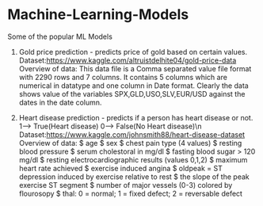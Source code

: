 # Machine-Learning-Models
Some of the popular ML Models


1) Gold price prediction - predicts price of gold based on certain values.
    Dataset:https://www.kaggle.com/altruistdelhite04/gold-price-data
    Overview of data: This data file is a Comma separated value file format with 2290 rows and 7 columns. It contains 5 columns which are numerical in datatype and one     column in Date format. Clearly the data shows value of the variables SPX,GLD,USO,SLV,EUR/USD against the dates in the date column.
   
   
2) Heart disease prediction - predicts if a person has heart disease or not.
    1--> True(Heart disease)
    0--> False(No Heart disease)\n
    Dataset:https://www.kaggle.com/johnsmith88/heart-disease-dataset
    Overview of data: $ age
                      $ sex
                      $ chest pain type (4 values)
                      $ resting blood pressure
                      $ serum cholestoral in mg/dl
                      $ fasting blood sugar > 120 mg/dl
                      $ resting electrocardiographic results (values 0,1,2)
                      $ maximum heart rate achieved
                      $ exercise induced angina
                      $ oldpeak = ST depression induced by exercise relative to rest
                      $ the slope of the peak exercise ST segment
                      $ number of major vessels (0-3) colored by flourosopy
                      $ thal: 0 = normal; 1 = fixed defect; 2 = reversable defect
